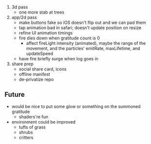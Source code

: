 1. 3d pass
    - one more stab at trees
2. app/2d pass
    - make buttons fake so iOS doesn't flip out and we can pad them
    - tap animation bad in safari; doesn't update position on resize
    - refine UI animation timings
    - fire dies down when gratitude count is 0
        - affect fireLight intensity (animated), maybe the range of the movement, and the particles' emitRate, maxLifetime, and updateSpeed
    - have fire briefly surge when log goes in
3. share prep
    - social share card, icons
    - offline manifest
    - de-privatize repo

## Future
- would be nice to put some glow or something on the summoned gratitude
    - shaders're fun
- environment could be improved
    - tufts of grass
    - shrubs
    - critters
